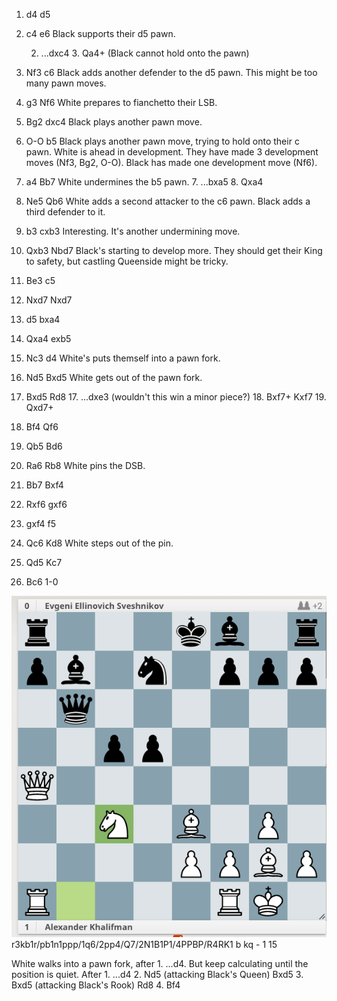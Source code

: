 1. d4 d5
2. c4 e6
	Black supports their d5 pawn.

	2. ...dxc4 3. Qa4+ (Black cannot hold onto the pawn)
3. Nf3 c6
	Black adds another defender to the d5 pawn. This might be too many pawn moves.

4. g3 Nf6
	White prepares to fianchetto their LSB.

5. Bg2 dxc4
	Black plays another pawn move.

6. O-O b5
	Black plays another pawn move, trying to hold onto their c pawn.
	White is ahead in development. They have made 3 development moves (Nf3, Bg2, O-O). Black has made one development move (Nf6).

7. a4 Bb7
	White undermines the b5 pawn.
	7. ...bxa5 8. Qxa4

8. Ne5 Qb6
	White adds a second attacker to the c6 pawn. Black adds a third defender to it.

9. b3 cxb3
	Interesting. It's another undermining move.

10. Qxb3 Nbd7
	Black's starting to develop more. They should get their King to safety, but castling Queenside might be tricky.

11. Be3 c5

12. Nxd7 Nxd7

13. d5 bxa4

14. Qxa4 exb5

15. Nc3 d4
	White's puts themself into a pawn fork.

16. Nd5 Bxd5
	White gets out of the pawn fork.

17. Bxd5 Rd8
	17. ...dxe3 (wouldn't this win a minor piece?) 18. Bxf7+ Kxf7 19. Qxd7+

18. Bf4 Qf6

19. Qb5 Bd6

20. Ra6 Rb8
	White pins the DSB.

21. Bb7 Bxf4

22. Rxf6 gxf6

23. gxf4 f5

24. Qc6 Kd8
	White steps out of the pin.

25. Qd5 Kc7

26. Bc6 1-0



![1](./khalif1.png)
r3kb1r/pb1n1ppp/1q6/2pp4/Q7/2N1B1P1/4PPBP/R4RK1 b kq - 1 15

White walks into a pawn fork, after 1. ...d4. But keep calculating until the position is quiet.
After 1. ...d4 2. Nd5 (attacking Black's Queen) Bxd5 3. Bxd5 (attacking Black's Rook) Rd8 4. Bf4